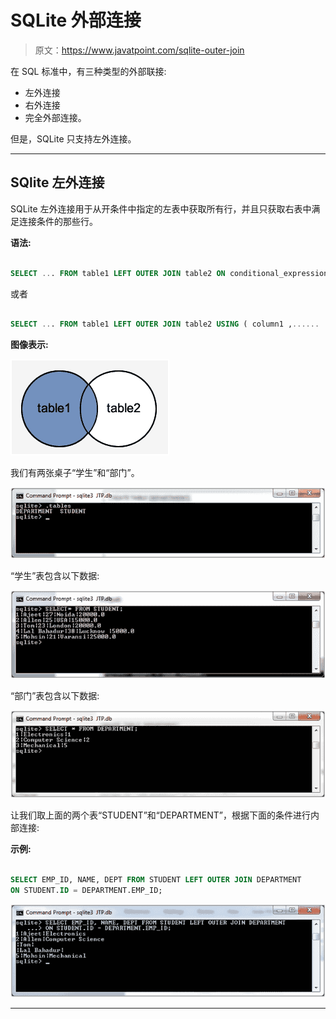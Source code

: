 # SQLite 外部连接

> 原文：<https://www.javatpoint.com/sqlite-outer-join>

在 SQL 标准中，有三种类型的外部联接:

*   左外连接
*   右外连接
*   完全外部连接。

但是，SQLite 只支持左外连接。

* * *

## SQlite 左外连接

SQLite 左外连接用于从开条件中指定的左表中获取所有行，并且只获取右表中满足连接条件的那些行。

**语法:**

```sql

SELECT ... FROM table1 LEFT OUTER JOIN table2 ON conditional_expression 

```

或者

```sql

SELECT ... FROM table1 LEFT OUTER JOIN table2 USING ( column1 ,......

```

**图像表示:**

![Sqlite Outer join 1](img/d83e4df087414904d5c6e6b4d995b664.png)

我们有两张桌子“学生”和“部门”。

![Sqlite Outer join 2](img/f0b7333c44afafb6d56de162413078ed.png)

“学生”表包含以下数据:

![Sqlite Outer join 3](img/b72e2ccf5a1b84f2364ad81e96d7d73f.png)

“部门”表包含以下数据:

![Sqlite Outer join 4](img/d6ea9b98abd98e030fb02b7a15526924.png)

让我们取上面的两个表“STUDENT”和“DEPARTMENT”，根据下面的条件进行内部连接:

**示例:**

```sql

SELECT EMP_ID, NAME, DEPT FROM STUDENT LEFT OUTER JOIN DEPARTMENT
ON STUDENT.ID = DEPARTMENT.EMP_ID;

```

![Sqlite Outer join 5](img/fe81e5ab9e7a0363fc82c4f2488e62b1.png)

* * *